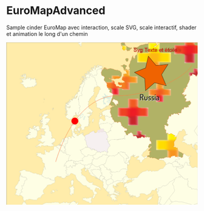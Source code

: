 EuroMapAdvanced
===============

Sample cinder EuroMap avec interaction, scale SVG, scale interactif, shader et animation le long d'un chemin

![alt tag](https://github.com/colinbouvry/EuroMapAdvanced/blob/master/screenshot.jpg)
